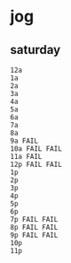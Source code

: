 # jog

## saturday

~~~
12a
1a
2a
3a
4a
5a
6a
7a
8a
9a FAIL
10a FAIL FAIL
11a FAIL
12p FAIL FAIL
1p
2p
3p
4p
5p
6p
7p FAIL FAIL
8p FAIL FAIL
9p FAIL FAIL
10p
11p
~~~
